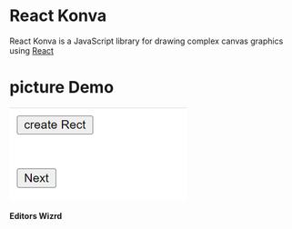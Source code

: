 # React Konva

React Konva is a JavaScript library for drawing complex canvas graphics using [React](https://reactjs.org/)

# picture Demo

![Demo](./img.png)

**Editors Wizrd**